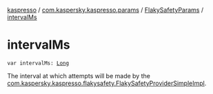 [kaspresso](../../index.md) / [com.kaspersky.kaspresso.params](../index.md) / [FlakySafetyParams](index.md) / [intervalMs](./interval-ms.md)

# intervalMs

`var intervalMs: `[`Long`](https://kotlinlang.org/api/latest/jvm/stdlib/kotlin/-long/index.html)

The interval at which attempts will be made by the
[com.kaspersky.kaspresso.flakysafety.FlakySafetyProviderSimpleImpl](../../com.kaspersky.kaspresso.flakysafety/-flaky-safety-provider-simple-impl/index.md).

